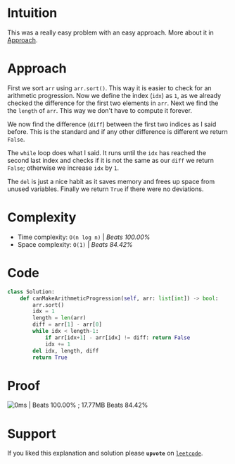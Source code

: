 # Intuition
This was a really easy problem with an easy approach. More about it in [Approach](#Approach).

# Approach
First we sort `arr` using `arr.sort()`. This way it is easier to check for an arithmetic progression.
Now we define the index (`idx`) as `1`, as we already checked the difference for the first two elements in `arr`. Next we find the the `length` of `arr`. This way we don't have to compute it forever.

We now find the difference (`diff`) between the first two indices as I said before. This is the standard and if any other difference is different we return `False`.

The `while` loop does what I said. It runs until the `idx` has reached the second last index and checks if it is not the same as our `diff` we return `False`; otherwise we increase `idx` by `1`.

The `del` is just a nice habit as it saves memory and frees up space from unused variables.
Finally we return `True` if there were no deviations.

# Complexity
- Time complexity: `O(n log n)` | *Beats 100.00%*
- Space complexity: `O(1)` | *Beats 84.42%*

# Code
```Python
class Solution:
    def canMakeArithmeticProgression(self, arr: list[int]) -> bool:
        arr.sort()
        idx = 1
        length = len(arr)
        diff = arr[1] - arr[0]
        while idx < length-1:
            if arr[idx+1] - arr[idx] != diff: return False
            idx += 1
        del idx, length, diff
        return True
```

# Proof

![0ms | Beats 100.00% ; 17.77MB Beats 84.42%](https://assets.leetcode.com/users/images/4cd8baad-2916-4178-b82c-971bc1073b9a_1743174465.4884715.png)

# Support

If you liked this explanation and solution please **`upvote`** on [`leetcode`](https://leetcode.com/problems/can-make-arithmetic-progression-from-sequence/solutions/6590083/solution-for-can-make-arithmetic-progres-qj7q/).